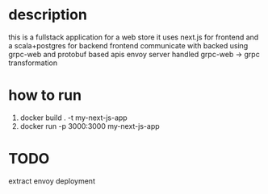 # description
this is a fullstack application for a web store
it uses next.js for frontend and a scala+postgres for backend
frontend communicate with backed using grpc-web and protobuf based apis
envoy server handled grpc-web -> grpc transformation

# how to run
 
  1. docker build . -t my-next-js-app
  1. docker run -p 3000:3000 my-next-js-app

# TODO
extract envoy deployment

